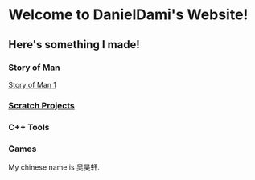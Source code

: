 # Welcome to DanielDami's Website!
## Here's something I made!
### Story of Man
[Story of Man 1](https://danieldami2.github.io/Story-of-Man/Story-of-Man-1:-Cops-Tasks)
### [Scratch Projects](https://danieldami2.github.io/Scratch)
### C++ Tools
### Games
My chinese name is 吴昊轩.
